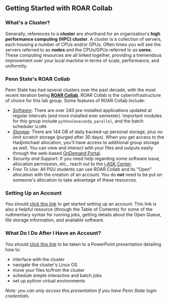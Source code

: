 ## Getting Started with ROAR Collab

### What's a Cluster?
Generally, references to a **cluster** are shorthand for an organization's **high performance computing (HPC) cluster**. A cluster is a collection of servers, each housing a number of CPUs and/or GPUs. Often times you will see the servers referred to as **nodes** and the CPUs/GPUs referred to as **cores**. These computing resources are all linked together, providing a tremendous improvement over your local machine in terms of scale, performance, and uniformity.

### Penn State's ROAR Collab
Penn State has had several clusters over the past decade, with the most recent iteration being [**ROAR Collab**](https://www.icds.psu.edu/roar-collab/). ROAR Collab is the cyberinfrastructure of choice for this lab group. Some features of ROAR Collab include:
* [*Software*](https://www.icds.psu.edu/computing-services/software/): There are over 240 pre-installed applications updated at regular intervals (and more installed ever semester). Important modules for this group include `python`/`anaconda`, `parallel`, and the batch scheduler `SLURM`.
* [*Storage*](https://www.icds.psu.edu/file-storage-on-roar-collab/): There are 144 GB of daily backed-up personal storage, plus *no limit* scratch storage (purged after 30 days). When you get access to the Hadjimichael allocation, you'll have access to additional group storage as well. You can view and interact with your files and outputs easily through the web-based [OnDemand Portal](https://rcportal.hpc.psu.edu/pun/sys/dashboard). 
* *Security and Support*: If you need help regarding some software issue, allocation permission, etc., reach out to the [i-ASK Center](https://www.icds.psu.edu/support/). 
* *Free To Use*: All PSU students can use ROAR Collab and its "Open" allocation with the creation of an account. You do **not** need to be put on someone's allocation to take advantage of these resources.

### Setting Up an Account
You should [click this link](https://www.icds.psu.edu/roar-collab-user-guide/) to get started setting up an account. This link is also a helpful resource (through the Table of Contents) for some of the rudimentary syntax for running jobs, getting details about the Open Queue, file storage information, and available software.

### What Do I Do After I Have an Account?
You should [click this link](https://pennstateoffice365-my.sharepoint.com/:p:/r/personal/azh5924_psu_edu/Documents/Hadjimichael%20Group%20Materials/Training/Joining%20and%20Using%20the%20Cluster/ClusterTraining.pptx?d=w9bc7a237922341b98927cc4d7dd098b1&csf=1&web=1&e=GSHOEX) to be taken to a PowerPoint presentation detailing how to: 
* interface with the cluster
* navigate the cluster's Linux OS 
* move your files to/from the cluster
* schedule simple interactive and batch jobs
* set up python virtual environments

*Note: you can only access this presentation if you have Penn State login credentials.*
